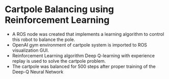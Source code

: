 # Cartpole Balancing using Reinforcement Learning
 
- A ROS node was created that implements a learning algorithm to control this robot to balance the pole.
- OpenAI gym environment of cartpole system is imported to ROS visualization GUI.
- Reinforcement Learning algorithm Deep Q-learning with experience replay is used to solve the cartpole problem.
- The cartpole was balanced for 500 steps after proper training of the Deep-Q Neural Network
